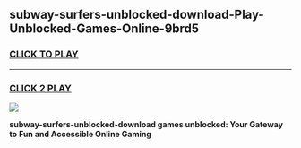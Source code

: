 
## subway-surfers-unblocked-download-Play-Unblocked-Games-Online-9brd5
<h3>
<a href="https://premium76.site?title=subway-surfers-unblocked-download&ref=25A">CLICK TO PLAY</a></h3>
<hr>

<h3>
<a href="https://premium76.site?title=subway-surfers-unblocked-download&ref=25A">CLICK 2 PLAY</a>
  
</h3>

<a href="https://premium76.site?title=subway-surfers-unblocked-download&ref=25A"><img src="https://clearcache.store/games.png"></a>


**subway-surfers-unblocked-download games unblocked: Your Gateway to Fun and Accessible Online Gaming**
